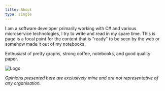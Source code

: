 ```yaml
---
title: About
type: single
---
```


I am a software developer primarily working with C# and various microservice technologies, I try to write and read in my spare time. This is page is a focal point for the content that is "ready" to be seen by the web or somehow made it out of my notebooks.

Enthusiast of pretty graphs, strong coffee, notebooks, and good quality paper.

![Logo](/img/192x192.png)

*Opinions presented here are exclusively mine and are not representative of any organisation.*